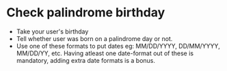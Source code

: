 # Check palindrome birthday
- Take your user's birthday
- Tell whether user was born on a palindrome day or not.
- Use one of these formats to put dates eg: MM/DD/YYYY, DD/MM/YYYY, MM/DD/YY, etc. Having atleast one date-format out of these is mandatory, adding extra date formats is a bonus.
